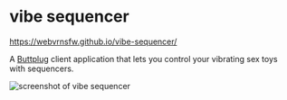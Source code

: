 # vibe sequencer

<https://webvrnsfw.github.io/vibe-sequencer/>

A [Buttplug](https://buttplug.io/) client application that lets you control your vibrating sex toys with sequencers.

![screenshot of vibe sequencer](https://user-images.githubusercontent.com/30336388/113837925-4bd57d80-975c-11eb-8c7a-20cb05f7bdb6.png)
